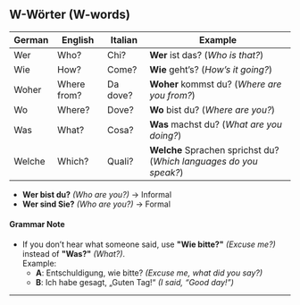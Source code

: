 ## W-Wörter (W-words) 

| **German**  | **English**   | **Italian**  | **Example**                               |  
|------------|-------------|-------------|---------------------------------------|  
| Wer        | Who?        | Chi?        | **Wer** ist das? (*Who is that?*)         |  
| Wie        | How?        | Come?       | **Wie** geht’s? (*How’s it going?*)       |  
| Woher      | Where from? | Da dove?    | **Woher** kommst du? (*Where are you from?*) |  
| Wo         | Where?      | Dove?       | **Wo** bist du? (*Where are you?*)        |  
| Was        | What?       | Cosa?       | **Was** machst du? (*What are you doing?*)|  
| Welche     | Which?      | Quali?      | **Welche** Sprachen sprichst du? (*Which languages do you speak?*)|  

- **Wer bist du?** *(Who are you?)* → Informal  
- **Wer sind Sie?** *(Who are you?)* → Formal  

#### Grammar Note  
- If you don’t hear what someone said, use **"Wie bitte?"** *(Excuse me?)* instead of **"Was?"** *(What?)*.  
  Example:  
  - **A**: Entschuldigung, wie bitte? *(Excuse me, what did you say?)*  
  - **B**: Ich habe gesagt, „Guten Tag!“ *(I said, “Good day!”)*  

---